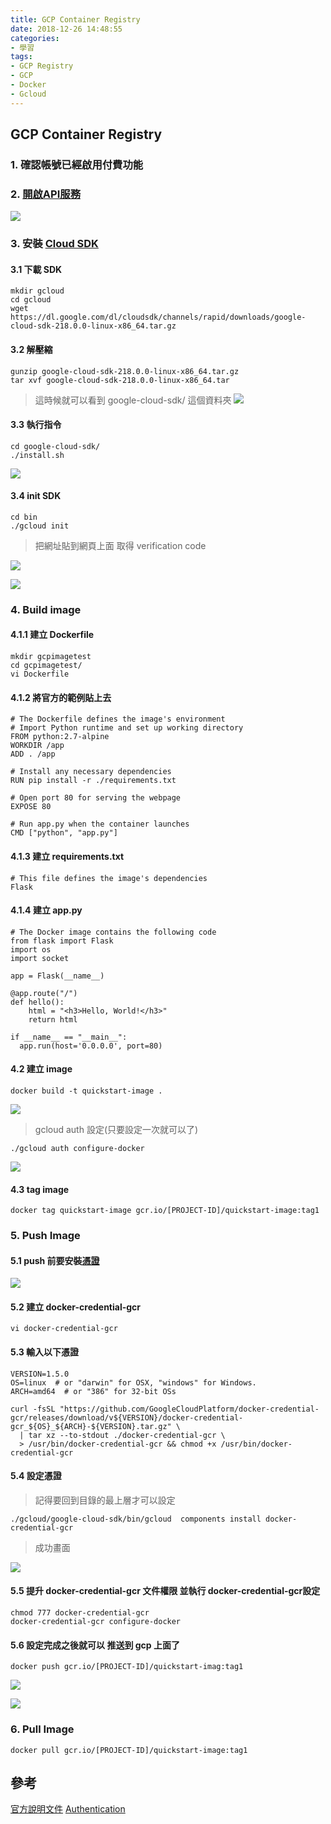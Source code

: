 ```yaml
---
title: GCP Container Registry
date: 2018-12-26 14:48:55
categories:
- 學習
tags:
- GCP Registry
- GCP
- Docker
- Gcloud
---
```


## GCP Container Registry

### 1. 確認帳號已經啟用付費功能
### 2. [開啟API服務](https://console.cloud.google.com/flows/enableapi?apiid=containerregistry.googleapis.com&redirect=https://cloud.google.com/container-registry/docs/quickstart&_ga=2.224013522.-850793838.1545806748)

![](https://i.imgur.com/jHv4PGH.png)


### 3. 安裝 [Cloud SDK](https://cloud.google.com/sdk/docs/)

#### 3.1 下載 SDK
```
mkdir gcloud
cd gcloud
wget https://dl.google.com/dl/cloudsdk/channels/rapid/downloads/google-cloud-sdk-218.0.0-linux-x86_64.tar.gz
```
#### 3.2 解壓縮
```
gunzip google-cloud-sdk-218.0.0-linux-x86_64.tar.gz
tar xvf google-cloud-sdk-218.0.0-linux-x86_64.tar
```
> 這時候就可以看到 google-cloud-sdk/ 這個資料夾
![](https://i.imgur.com/Mh6PsOr.png)

#### 3.3 執行指令

```
cd google-cloud-sdk/
./install.sh
```
![](https://i.imgur.com/2iG0Dp3.png)

#### 3.4 init SDK

```
cd bin
./gcloud init
```
> 把網址貼到網頁上面 取得 verification code
 
![](https://i.imgur.com/rQRHit0.png)

![](https://i.imgur.com/zz1RyRD.png)

### 4. Build image

#### 4.1.1 建立 Dockerfile
```
mkdir gcpimagetest
cd gcpimagetest/
vi Dockerfile
```
#### 4.1.2 將官方的範例貼上去
```
# The Dockerfile defines the image's environment
# Import Python runtime and set up working directory
FROM python:2.7-alpine
WORKDIR /app
ADD . /app

# Install any necessary dependencies
RUN pip install -r ./requirements.txt

# Open port 80 for serving the webpage
EXPOSE 80

# Run app.py when the container launches
CMD ["python", "app.py"]
```

#### 4.1.3 建立 requirements.txt

```
# This file defines the image's dependencies
Flask
```


#### 4.1.4 建立 app.py
```
# The Docker image contains the following code
from flask import Flask
import os
import socket

app = Flask(__name__)

@app.route("/")
def hello():
    html = "<h3>Hello, World!</h3>"
    return html

if __name__ == "__main__":
  app.run(host='0.0.0.0', port=80)
```

#### 4.2 建立 image

```
docker build -t quickstart-image .
```
![](https://i.imgur.com/QzIpb2r.png)


> gcloud auth 設定(只要設定一次就可以了)

```
./gcloud auth configure-docker
```
![](https://i.imgur.com/4vnE8VL.png)

#### 4.3 tag image

```
docker tag quickstart-image gcr.io/[PROJECT-ID]/quickstart-image:tag1
```
### 5. Push Image

#### 5.1 push 前要安裝[憑證](https://cloud.google.com/container-registry/docs/advanced-authentication)
![](https://i.imgur.com/U8eL3Hp.png)


#### 5.2 建立 docker-credential-gcr
```
vi docker-credential-gcr
```

####  5.3 輸入以下憑證
```
VERSION=1.5.0
OS=linux  # or "darwin" for OSX, "windows" for Windows.
ARCH=amd64  # or "386" for 32-bit OSs

curl -fsSL "https://github.com/GoogleCloudPlatform/docker-credential-gcr/releases/download/v${VERSION}/docker-credential-gcr_${OS}_${ARCH}-${VERSION}.tar.gz" \
  | tar xz --to-stdout ./docker-credential-gcr \
  > /usr/bin/docker-credential-gcr && chmod +x /usr/bin/docker-credential-gcr
```

####  5.4 設定憑證

> 記得要回到目錄的最上層才可以設定

```
./gcloud/google-cloud-sdk/bin/gcloud  components install docker-credential-gcr
```
> 成功畫面

![](https://i.imgur.com/TtZkdtE.png)

#### 5.5 提升 docker-credential-gcr 文件權限 並執行 docker-credential-gcr設定
```
chmod 777 docker-credential-gcr
docker-credential-gcr configure-docker
```
#### 5.6 設定完成之後就可以 推送到 gcp 上面了

```
docker push gcr.io/[PROJECT-ID]/quickstart-imag:tag1
```
![](https://i.imgur.com/NZnYOf0.png)

![](https://i.imgur.com/SpO0EuV.png)

### 6. Pull Image

```
docker pull gcr.io/[PROJECT-ID]/quickstart-image:tag1
```
## 參考
[官方說明文件](https://cloud.google.com/container-registry/docs/)
[Authentication](https://cloud.google.com/container-registry/docs/advanced-authentication)